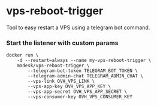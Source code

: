 # vps-reboot-trigger
Tool to easy restart a VPS using a telegram bot command.

### Start the listener with custom params
```
docker run \
    -d --restart=always --name my-vps-reboot-trigger \
    madesk/vps-reboot-trigger \
        --telegram-bot-token TELEGRAM_BOT_TOKEN \
        --telegram-admin-chat TELEGRAM_ADMIN_CHAT \
        --vps-link OVH_VPS_LINK \
        --vps-app-key OVH_VPS_APP_KEY \
        --vps-app-secret OVH_VPS_APP_SECRET \
        --vps-consumer-key OVH_VPS_CONSUMER_KEY
```
